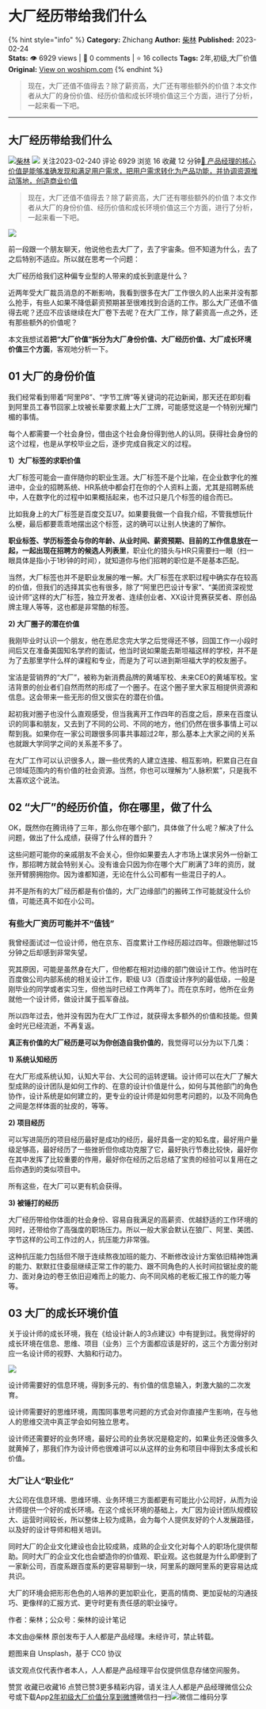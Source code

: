 # 大厂经历带给我们什么
{% hint style="info" %}
**Category:** Zhichang
**Author:** [柴林](https://www.woshipm.com/u/1445283)
**Published:** 2023-02-24  
**Stats:** 👁️ 6929 views | 💬 0 comments | ⭐ 16 collects
**Tags:** 2年,初级,大厂价值
**Original:** [View on woshipm.com](https://www.woshipm.com/zhichang/5764140.html)
{% endhint %}
> 现在，大厂还值不值得去？除了薪资高，大厂还有哪些额外的价值？本文作者从大厂的身份价值、经历价值和成长环境价值这三个方面，进行了分析，一起来看一下吧。

---

## 大厂经历带给我们什么

[![](https://static.woshipm.com/APP_U_202212_20221208101317_7397.jpeg?imageView2/1/w/72/h/72/q/100)](https://www.woshipm.com/u/1445283)[柴林](https://www.woshipm.com/u/1445283) ![](https://static.woshipm.com/tag/1101_1@2x.png) 关注2023-02-240 评论 6929 浏览 16 收藏 12 分钟[🔗 产品经理的核心价值是能够准确发现和满足用户需求，把用户需求转化为产品功能，并协调资源推动落地，创造商业价值](https://ke.qidianla.com/courses/90pm)

> 现在，大厂还值不值得去？除了薪资高，大厂还有哪些额外的价值？本文作者从大厂的身份价值、经历价值和成长环境价值这三个方面，进行了分析，一起来看一下吧。

![](https://image.woshipm.com/wp-files/2023/02/T740zGEcw1JUhIknadY9.png)

前一段跟一个朋友聊天，他说他也去大厂了，去了宇宙条。但不知道为什么，去了之后特别不适应。所以就在思考一个问题：

大厂经历给我们这种偏专业型的人带来的成长到底是什么？

近两年受大厂裁员消息的不断影响，我看到很多在大厂工作很久的人出来并没有那么抢手，有些人如果不降低薪资预期甚至很难找到合适的工作。那么大厂还值不值得去呢？还应不应该继续在大厂卷下去呢？在大厂工作，除了薪资高一点之外，还有那些额外的价值呢？

本文我想试着**把“大厂价值”拆分为大厂身份价值、大厂经历价值、大厂成长环境价值三个方面**，客观地分析一下。

## 01 大厂的身份价值

我们经常看到带着“阿里P8”、“字节工牌”等关键词的花边新闻，那天还在即刻看到阿里员工春节回家上坟被长辈要求戴上大厂工牌，可能感觉这是一个特别光耀门楣的事情。

每个人都需要一个社会身份，借由这个社会身份得到他人的认同。获得社会身份的这个过程，也是从学校毕业之后，逐步完成自我定义的过程。

**1）大厂标签的求职价值**

大厂标签可能会一直伴随你的职业生涯。大厂标签不是个比喻，在企业数字化的推进中，企业的招聘系统、HR系统中都会打在你的个人资料上面，尤其是招聘系统中，人在数字化的过程中如果概括起来，也不过只是几个标签的组合而已。

比如我身上的大厂标签是百度交互U7。如果要我做一个自我介绍，不管我想玩什么梗，最后都要乖乖地摆出这个标签，这的确可以让别人快速的了解你。

**职业标签、学历标签会与你的年龄、从业时间、薪资预期、目前的工作信息放在一起，一起出现在招聘方的候选人列表里**，职业化的猎头与HR只需要扫一眼（扫一眼具体是指小于1秒钟的时间），就知道你与他们招聘的职位是不是基本匹配。

当然，大厂标签也并不是职业发展的唯一解。大厂标签在求职过程中确实存在较高的价值，但我们的选择其实也有很多，除了“阿里巴巴设计专家”、“美团资深视觉设计师”这样的大厂标签，独立开发者、连续创业者、XX设计竞赛获奖者、原创品牌主理人等等，这也都是非常酷的标签。

**2) 大厂圈子的潜在价值**

我刚毕业时认识一个朋友，他在悉尼念完大学之后觉得还不够，回国工作一小段时间后又在准备美国知名学府的面试，他当时说如果能去斯坦福这样的学校，并不是为了去那里学什么样的课程和专业，而是为了可以进到斯坦福大学的校友圈子。

宝洁是营销界的“大厂”，被称为新消费品牌的黄埔军校、未来CEO的黄埔军校。宝洁背景的创业者们自然而然的形成了一个圈子。在这个圈子里大家互相提供资源和信息。这会带来一些无形的但又很实在的潜在价值。

起初我对圈子也没什么直观感受，但当我离开工作四年的百度之后，原来在百度认识的同事和朋友，又去到了不同的公司、不同的地方，他们仍然在很多事情上可以帮到我。如果你在一家公司跟很多同事共事超过2年，那么基本上大家之间的关系也就跟大学同学之间的关系差不多了。

在大厂工作可以认识很多人，跟一些优秀的人建立连接、相互影响，积累自己在自己领域范围内的有价值的社会资源。当然，你也可以理解为“人脉积累”，只是我不太喜欢这个说法。

## 02 “大厂”的经历价值，你在哪里，做了什么

OK，既然你在腾讯待了三年，那么你在哪个部门，具体做了什么呢？解决了什么问题，做出了什么成绩，获得了什么样的晋升？

这些问题可能你的亲戚朋友不会关心，但你如果要去人才市场上谋求另外一份新工作，那招聘方就会特别关心。没有谁会只因为你在哪个大厂刷满了3年的资历，就张开臂膀拥抱你。因为谁都知道，无论在什么公司都有一些混日子的人。

并不是所有的大厂经历都是有价值的，大厂边缘部门的搬砖工作可能就没什么价值，可能还真不如在小公司。

### 有些大厂资历可能并不“值钱”

我曾经面试过一位设计师，他在京东、百度累计工作经历超过四年。但跟他聊过15分钟之后却感到非常失望。

究其原因，可能是虽然身在大厂，但他都在相对边缘的部门做设计工作。他当时在百度做公司内部系统的相关设计工作，职级 U3（百度设计序列的最低级，一般是刚毕业的同学或者实习生，但他当时已经工作两年了）。而在京东时，他所在业务就他一个设计师，做设计属于孤军奋战。

所以四年过去，他并没有因为在大厂工作过，就获得太多额外的价值和技能。但黄金时光已经流逝，不再复返。

**真正有价值的大厂经历是可以为你创造自我价值的**，我觉得可以分为以下几类：

**1) 系统认知经历**

在大厂形成系统认知，认知大平台、大公司的运转逻辑。设计师可以在大厂了解大型成熟的设计团队是如何工作的、在意的设计价值是什么，如何与其他部门的角色协作，设计系统是如何建立的，更专业的设计师是如何思考问题的，以及不同角色之间是怎样体面的扯皮的，等等。

**2) 项目经历**

可以写进简历的项目经历最好是成功的经历，最好具备一定的知名度，最好用户量级足够高，最好经历了一些挫折但你成功克服了它，最好执行节奏比较快，最好你在其中发挥了比较重要的作用，最好你在经历之后总结了宝贵的经验可以复用在之后你遇到的类似项目中。

所有这些，在大厂可以更有机会获得。

**3) 被锤打的经历**

大厂经历带给你体面的社会身份、容易自我满足的高薪资、优越舒适的工作环境的同时，还带给你了高强度的职场压力。所以一般大家会默认在狼厂、阿里、美团、字节这样的公司工作过的人，抗压能力非常强。

这种抗压能力包括但不限于连续熬夜加班的能力、不断修改设计方案依旧精神饱满的能力、默默扛住委屈继续正常工作的能力、跟不同角色的人长时间拉锯扯皮的能力、面对身边的卷王依旧迎难而上的能力、向不同风格的老板汇报工作的能力等等。

## 03 大厂的成长环境价值

关于设计师的成长环境，我在《给设计新人的3点建议》中有提到过。我觉得好的成长环境在信息、思维、项目（业务）三个方面都应该是好的，这三个方面分别对应一名设计师的视野、大脑和行动力。

![](https://image.woshipm.com/wp-files/2023/02/2iMG7W942OWoQaxtyoPX.jpg)

设计师需要好的信息环境，得到多元的、有价值的信息输入，刺激大脑的二次发育。

设计师需要好的思维环境，周围同事思考问题的方式会对你直接产生影响，在与他人的思维交流中真正学会如何独立思考。

设计师还需要好的业务环境，最好公司的业务状况是稳定的，如果业务还没做多久就黄掉了，那我们作为设计师也很难讲可以从这样的业务和项目中得到太多成长和价值。

### 大厂让人“职业化”

大公司在信息环境、思维环境、业务环境三方面都更有可能比小公司好，从而为设计师提供一个好的成长环境。在这个成长环境的基础上，大厂因为设计团队规模较大、运营时间较长，所以整体上较为成熟，会为每个人提供友好的个人发展路径，以及好的设计导师和相关培训。

同时大厂的企业文化建设也会比较成熟，成熟的企业文化对每个人的职场化提供帮助。同时大厂的企业文化也会塑造你的价值观、职业观。这也就是为什么即便到了一家新公司，百度系跟百度系的更容易聊到一块，阿里系的跟阿里系的更容易达成共识。

大厂的环境会把形形色色的人培养的更加职业化，更高的情商、更加妥帖的沟通技巧、更像样的汇报方式、更守时更有责任感的职业操守。

作者：柴林；公众号：柴林的设计笔记

本文由@柴林 原创发布于人人都是产品经理。未经许可，禁止转载。

题图来自 Unsplash，基于 CC0 协议

该文观点仅代表作者本人，人人都是产品经理平台仅提供信息存储空间服务。

赞赏 收藏已收藏16 点赞已赞3更多精彩内容，请关注人人都是产品经理微信公众号或下载App[2年](https://www.woshipm.com/tag/2%e5%b9%b4)[初级](https://www.woshipm.com/tag/%e5%88%9d%e7%ba%a7)[大厂价值](https://www.woshipm.com/tag/%e5%a4%a7%e5%8e%82%e4%bb%b7%e5%80%bc)[分享到微博](https://service.weibo.com/share/share.php?appkey=2775287854&title=大厂经历带给我们什么&url=https://www.woshipm.com/zhichang/5764140.html&pic=https://image.woshipm.com/wp-files/2023/02/T740zGEcw1JUhIknadY9.png)微信扫一扫![微信二维码](https://api.pwmqr.com/qrcode/create/?url=https://www.woshipm.com/zhichang/5764140.html)分享